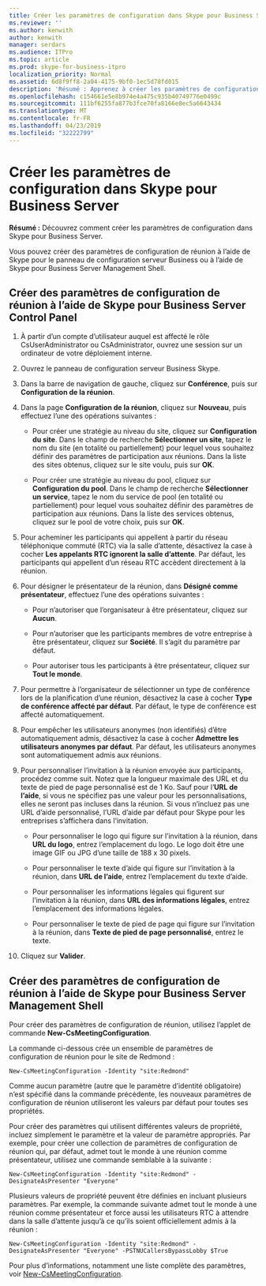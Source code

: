 ```yaml
---
title: Créer les paramètres de configuration dans Skype pour Business Server
ms.reviewer: ''
ms.author: kenwith
author: kenwith
manager: serdars
ms.audience: ITPro
ms.topic: article
ms.prod: skype-for-business-itpro
localization_priority: Normal
ms.assetid: 6d8f9ff8-2a04-4175-9bf0-1ec5d78fd015
description: 'Résumé : Apprenez à créer les paramètres de configuration dans Skype pour Business Server.'
ms.openlocfilehash: c154661e5e8b974e4a475c935b40749776e0499c
ms.sourcegitcommit: 111bf6255fa877b3fce70fa8166e8ec5a6643434
ms.translationtype: MT
ms.contentlocale: fr-FR
ms.lasthandoff: 04/23/2019
ms.locfileid: "32222799"
---
```

# <a name="create-meeting-configuration-settings-in-skype-for-business-server"></a>Créer les paramètres de configuration dans Skype pour Business Server
 
**Résumé :** Découvrez comment créer les paramètres de configuration dans Skype pour Business Server.
  
Vous pouvez créer des paramètres de configuration de réunion à l’aide de Skype pour le panneau de configuration serveur Business ou à l’aide de Skype pour Business Server Management Shell.
  
## <a name="create-meeting-configuration-settings-by-using-skype-for-business-server-control-panel"></a>Créer des paramètres de configuration de réunion à l’aide de Skype pour Business Server Control Panel

1. À partir d’un compte d’utilisateur auquel est affecté le rôle CsUserAdministrator ou CsAdministrator, ouvrez une session sur un ordinateur de votre déploiement interne.
    
2.  Ouvrez le panneau de configuration serveur Business Skype.
    
3. Dans la barre de navigation de gauche, cliquez sur **Conférence**, puis sur **Configuration de la réunion**.
    
4. Dans la page **Configuration de la réunion**, cliquez sur **Nouveau**, puis effectuez l’une des opérations suivantes :
    
    - Pour créer une stratégie au niveau du site, cliquez sur **Configuration du site**. Dans le champ de recherche **Sélectionner un site**, tapez le nom du site (en totalité ou partiellement) pour lequel vous souhaitez définir des paramètres de participation aux réunions. Dans la liste des sites obtenus, cliquez sur le site voulu, puis sur **OK**.
    
    - Pour créer une stratégie au niveau du pool, cliquez sur **Configuration du pool**. Dans le champ de recherche **Sélectionner un service**, tapez le nom du service de pool (en totalité ou partiellement) pour lequel vous souhaitez définir des paramètres de participation aux réunions. Dans la liste des services obtenus, cliquez sur le pool de votre choix, puis sur **OK**.
    
5. Pour acheminer les participants qui appellent à partir du réseau téléphonique commuté (RTC) via la salle d’attente, désactivez la case à cocher **Les appelants RTC ignorent la salle d’attente**. Par défaut, les participants qui appellent d’un réseau RTC accèdent directement à la réunion.
    
6. Pour désigner le présentateur de la réunion, dans **Désigné comme présentateur**, effectuez l’une des opérations suivantes :
    
   - Pour n’autoriser que l’organisateur à être présentateur, cliquez sur **Aucun**.
    
   - Pour n’autoriser que les participants membres de votre entreprise à être présentateur, cliquez sur **Société**. Il s’agit du paramètre par défaut.
    
   - Pour autoriser tous les participants à être présentateur, cliquez sur **Tout le monde**.
    
7. Pour permettre à l’organisateur de sélectionner un type de conférence lors de la planification d’une réunion, désactivez la case à cocher **Type de conférence affecté par défaut**. Par défaut, le type de conférence est affecté automatiquement.
    
8. Pour empêcher les utilisateurs anonymes (non identifiés) d’être automatiquement admis, désactivez la case à cocher **Admettre les utilisateurs anonymes par défaut**. Par défaut, les utilisateurs anonymes sont automatiquement admis aux réunions.
    
9. Pour personnaliser l’invitation à la réunion envoyée aux participants, procédez comme suit. Notez que la longueur maximale des URL et du texte de pied de page personnalisé est de 1 Ko. Sauf pour l’**URL de l’aide**, si vous ne spécifiez pas une valeur pour les personnalisations, elles ne seront pas incluses dans la réunion. Si vous n’incluez pas une URL d’aide personnalisé, l’URL d’aide par défaut pour Skype pour les entreprises s’affichera dans l’invitation. 
    
   - Pour personnaliser le logo qui figure sur l’invitation à la réunion, dans **URL du logo**, entrez l’emplacement du logo. Le logo doit être une image GIF ou JPG d’une taille de 188 x 30 pixels. 
    
   - Pour personnaliser le texte d’aide qui figure sur l’invitation à la réunion, dans **URL de l’aide**, entrez l’emplacement du texte d’aide.
    
   - Pour personnaliser les informations légales qui figurent sur l’invitation à la réunion, dans **URL des informations légales**, entrez l’emplacement des informations légales.
    
   - Pour personnaliser le texte de pied de page qui figure sur l’invitation à la réunion, dans **Texte de pied de page personnalisé**, entrez le texte.
    
10. Cliquez sur **Valider**.
    
## <a name="create-meeting-configuration-settings-by-using-skype-for-business-server-management-shell"></a>Créer des paramètres de configuration de réunion à l’aide de Skype pour Business Server Management Shell

Pour créer des paramètres de configuration de réunion, utilisez l’applet de commande **New-CsMeetingConfiguration**.
  
La commande ci-dessous crée un ensemble de paramètres de configuration de réunion pour le site de Redmond :
  
```
New-CsMeetingConfiguration -Identity "site:Redmond"
```

Comme aucun paramètre (autre que le paramètre d’identité obligatoire) n’est spécifié dans la commande précédente, les nouveaux paramètres de configuration de réunion utiliseront les valeurs par défaut pour toutes ses propriétés.
  
Pour créer des paramètres qui utilisent différentes valeurs de propriété, incluez simplement le paramètre et la valeur de paramètre appropriés. Par exemple, pour créer une collection de paramètres de configuration de réunion qui, par défaut, admet tout le monde à une réunion comme présentateur, utilisez une commande semblable à la suivante :
  
```
New-CsMeetingConfiguration -Identity "site:Redmond" -DesignateAsPresenter "Everyone"
```

Plusieurs valeurs de propriété peuvent être définies en incluant plusieurs paramètres. Par exemple, la commande suivante admet tout le monde à une réunion comme présentateur et force aussi les utilisateurs RTC à attendre dans la salle d’attente jusqu’à ce qu’ils soient officiellement admis à la réunion :
  
```
New-CsMeetingConfiguration -Identity "site:Redmond" -DesignateAsPresenter "Everyone" -PSTNUCallersBypassLobby $True
```

Pour plus d’informations, notamment une liste complète des paramètres, voir [New-CsMeetingConfiguration](https://docs.microsoft.com/powershell/module/skype/new-csmeetingconfiguration?view=skype-ps).
  

